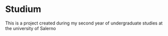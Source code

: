 # Studium

This is a project created during my second year of undergraduate studies at the university of Salerno
